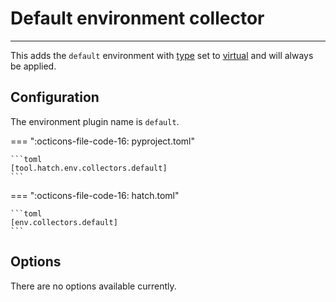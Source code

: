 # Default environment collector

-----

This adds the `default` environment with [type](../../config/environment/overview.md#type) set to [virtual](../environment/virtual.md) and will always be applied.

## Configuration

The environment plugin name is `default`.

=== ":octicons-file-code-16: pyproject.toml"

    ```toml
    [tool.hatch.env.collectors.default]
    ```

=== ":octicons-file-code-16: hatch.toml"

    ```toml
    [env.collectors.default]
    ```

## Options

There are no options available currently.
